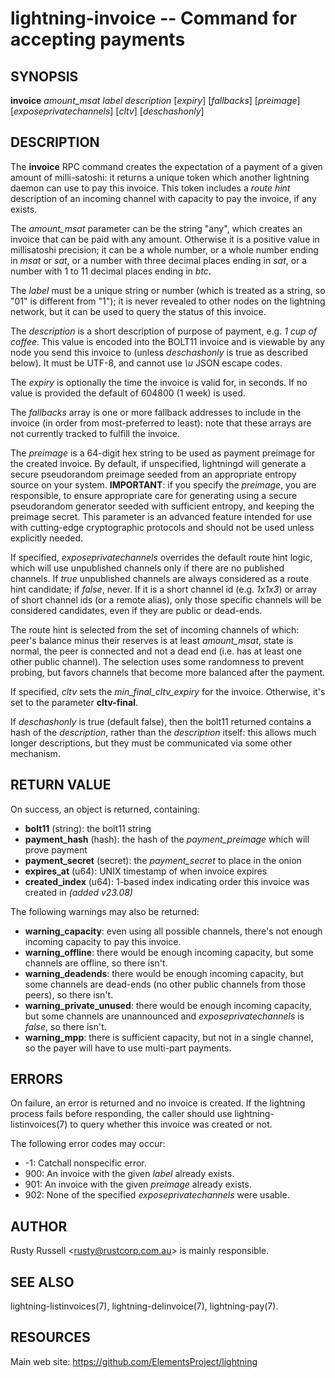 lightning-invoice -- Command for accepting payments
===================================================

SYNOPSIS
--------

**invoice** *amount\_msat* *label* *description* [*expiry*]
[*fallbacks*] [*preimage*] [*exposeprivatechannels*] [*cltv*] [*deschashonly*]

DESCRIPTION
-----------

The **invoice** RPC command creates the expectation of a payment of a
given amount of milli-satoshi: it returns a unique token which another
lightning daemon can use to pay this invoice. This token includes a
*route hint* description of an incoming channel with capacity to pay the
invoice, if any exists.

The *amount\_msat* parameter can be the string "any", which creates an
invoice that can be paid with any amount. Otherwise it is a positive value in
millisatoshi precision; it can be a whole number, or a whole number
ending in *msat* or *sat*, or a number with three decimal places ending
in *sat*, or a number with 1 to 11 decimal places ending in *btc*.

The *label* must be a unique string or number (which is treated as a
string, so "01" is different from "1"); it is never revealed to other
nodes on the lightning network, but it can be used to query the status
of this invoice.

The *description* is a short description of purpose of payment, e.g. *1
cup of coffee*. This value is encoded into the BOLT11 invoice and is
viewable by any node you send this invoice to (unless *deschashonly* is
true as described below). It must be UTF-8, and cannot use *\\u* JSON
escape codes.

The *expiry* is optionally the time the invoice is valid for, in seconds.
If no value is provided the default of 604800 (1 week) is used.

The *fallbacks* array is one or more fallback addresses to include in
the invoice (in order from most-preferred to least): note that these
arrays are not currently tracked to fulfill the invoice.

The *preimage* is a 64-digit hex string to be used as payment preimage
for the created invoice. By default, if unspecified, lightningd will
generate a secure pseudorandom preimage seeded from an appropriate
entropy source on your system. **IMPORTANT**: if you specify the
*preimage*, you are responsible, to ensure appropriate care for
generating using a secure pseudorandom generator seeded with sufficient
entropy, and keeping the preimage secret. This parameter is an advanced
feature intended for use with cutting-edge cryptographic protocols and
should not be used unless explicitly needed.

If specified, *exposeprivatechannels* overrides the default route hint
logic, which will use unpublished channels only if there are no
published channels. If *true* unpublished channels are always considered
as a route hint candidate; if *false*, never.  If it is a short channel id
(e.g. *1x1x3*) or array of short channel ids (or a remote alias), only those specific channels
will be considered candidates, even if they are public or dead-ends.

The route hint is selected from the set of incoming channels of which:
peer's balance minus their reserves is at least *amount\_msat*, state is
normal, the peer is connected and not a dead end (i.e. has at least one
other public channel). The selection uses some randomness to prevent
probing, but favors channels that become more balanced after the
payment.

If specified, *cltv* sets the *min\_final\_cltv\_expiry* for the invoice.
Otherwise, it's set to the parameter **cltv-final**.

If *deschashonly* is true (default false), then the bolt11 returned
contains a hash of the *description*, rather than the *description*
itself: this allows much longer descriptions, but they must be
communicated via some other mechanism.

RETURN VALUE
------------

[comment]: # (GENERATE-FROM-SCHEMA-START)
On success, an object is returned, containing:

- **bolt11** (string): the bolt11 string
- **payment\_hash** (hash): the hash of the *payment\_preimage* which will prove payment
- **payment\_secret** (secret): the *payment\_secret* to place in the onion
- **expires\_at** (u64): UNIX timestamp of when invoice expires
- **created\_index** (u64): 1-based index indicating order this invoice was created in *(added v23.08)*

The following warnings may also be returned:

- **warning\_capacity**: even using all possible channels, there's not enough incoming capacity to pay this invoice.
- **warning\_offline**: there would be enough incoming capacity, but some channels are offline, so there isn't.
- **warning\_deadends**: there would be enough incoming capacity, but some channels are dead-ends (no other public channels from those peers), so there isn't.
- **warning\_private\_unused**: there would be enough incoming capacity, but some channels are unannounced and *exposeprivatechannels* is *false*, so there isn't.
- **warning\_mpp**: there is sufficient capacity, but not in a single channel, so the payer will have to use multi-part payments.

[comment]: # (GENERATE-FROM-SCHEMA-END)

ERRORS
------

On failure, an error is returned and no invoice is created. If the
lightning process fails before responding, the caller should use
lightning-listinvoices(7) to query whether this invoice was created or
not.

The following error codes may occur:

- -1: Catchall nonspecific error.
- 900: An invoice with the given *label* already exists.
- 901: An invoice with the given *preimage* already exists.
- 902: None of the specified *exposeprivatechannels* were usable.

AUTHOR
------

Rusty Russell <<rusty@rustcorp.com.au>> is mainly responsible.

SEE ALSO
--------

lightning-listinvoices(7), lightning-delinvoice(7), lightning-pay(7).

RESOURCES
---------

Main web site: <https://github.com/ElementsProject/lightning>

[comment]: # ( SHA256STAMP:ffe488e123bad4592e4083c5eaaad0c01194d6ecc9fe14ce9a6ffd488aae8129)
